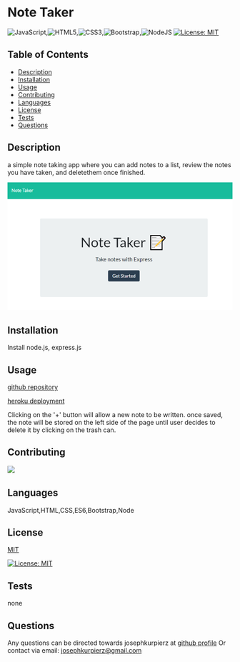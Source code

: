 # Note Taker

  ![JavaScript](https://img.shields.io/badge/javascript-%23323330.svg?style=for-the-badge&logo=javascript&logoColor=%23F7DF1E),![HTML5](https://img.shields.io/badge/html5-%23E34F26.svg?style=for-the-badge&logo=html5&logoColor=white),![CSS3](https://img.shields.io/badge/css3-%231572B6.svg?style=for-the-badge&logo=css3&logoColor=white),![Bootstrap](https://img.shields.io/badge/bootstrap-%23563D7C.svg?style=for-the-badge&logo=bootstrap&logoColor=white),![NodeJS](https://img.shields.io/badge/node.js-6DA55F?style=for-the-badge&logo=node.js&logoColor=white)
  [![License: MIT](https://img.shields.io/badge/License-MIT-yellow.svg)](https://opensource.org/licenses/MIT)
  ## Table of Contents 
  - [Description](#description)
  - [Installation](#installation)
  - [Usage](#usage)
  - [Contributing](#contributing)
  - [Languages](#languages)
  - [License](#license)
  - [Tests](#tests)
  - [Questions](#questions)
  
  ## Description
  a simple note taking app where you can add notes to a list, review the notes you have taken, and deletethem once finished.
  
  ![landing Page](./public/assets/images/landing-page.PNG)

  ## Installation
  Install node.js, express.js

  ## Usage
  [github repository](https://github.com/josephkurpierz/Note-Taker)

  [heroku deployment](https://lit-falls-95371.herokuapp.com/)

  Clicking on the '+' button will allow a new note to be written. once saved, the note will be stored on the left side of the page until user decides to delete it by clicking on the trash can.

  ## Contributing
  <a href="https://github.com/josephkurpierz/Note-Taker/graphs/contributors">
    <img src="https://contrib.rocks/image?repo=josephkurpierz/Note-Taker"/> </a>

  ## Languages
  JavaScript,HTML,CSS,ES6,Bootstrap,Node

  
  ## License 
  [MIT](https://choosealicense.com/licenses/mit/) 

  [![License: MIT](https://img.shields.io/badge/License-MIT-yellow.svg)](https://opensource.org/licenses/MIT)
  

  ## Tests
  none

  ## Questions
  Any questions can be directed towards josephkurpierz at [github profile](https://github.com/josephkurpierz/)
  Or contact via email: josephkurpierz@gmail.com
